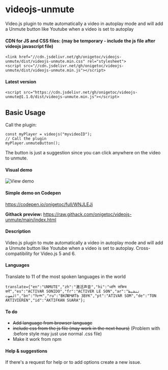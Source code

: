 # videojs-unmute
Video.js plugin to mute automatically a video in autoplay mode and will add a Unmute button like Youtube when a video is set to autoplay


#### CDN for JS and CSS files: (may be temporary - include the js file after videojs javascript file)

    <link href="//cdn.jsdelivr.net/gh/onigetoc/videojs-unmute/dist/videojs-unmute.min.css" rel="stylesheet">
    <script src="//cdn.jsdelivr.net/gh/onigetoc/videojs-unmute/dist/videojs-unmute.min.js"></script>


#### Latest version

    <script src="https://cdn.jsdelivr.net/gh/onigetoc/videojs-unmute@1.1.0/dist/videojs-unmute.min.js"></script>

## Basic Usage  

Call the plugin: 

    const myPlayer = videojs("myvideoID");
    // Call the plugin
    myPlayer.unmuteButton();  
    


The button is just a suggestion since you can click anywhere on the video to unmute.

#### Visual demo
![View demo](https://raw.githubusercontent.com/onigetoc/videojs-unmute/main/unmuteButon7.gif)

#### Simple demo on Codepen  
https://codepen.io/onigetoc/full/WNJLEJj

**Githack preview:** 
https://raw.githack.com/onigetoc/videojs-unmute/main/index.html

#### Description 
Video.js plugin to mute automatically a video in autoplay mode and will add a Unmute button like Youtube when a video is set to autoplay.
Cross-compatibility for Video.js 5 and 6.

#### Languages 
Translate to 11 of the most spoken languages in the world

    translate={"en":"UNMUTE","zh":"激活声音","hi":"ध्वनि सक्रिय करें","es":"ACTIVAR SONIDO","fr":"ACTIVER LE SON","ar":"تنشيط الصوت","bn":"নিঃশব্দ","ru":"ВКЛЮЧИТЬ ЗВУК","pt":"ATIVAR SOM","de":"TON AKTIVIEREN","id":"AKTIFKAN SUARA"};  

#### To do
* ~~Add language from browser language~~
* ~~include css from the js file (may work in the next hours)~~ (Problem with :before style may just use normal .css file)
* Make it work from npm

#### Help & suggestions 
If there's a request for help or to add options create a new issue.
